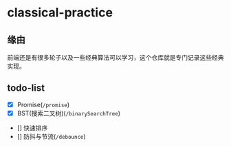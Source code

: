 # classical-practice

## 缘由

前端还是有很多轮子以及一些经典算法可以学习，这个仓库就是专门记录这些经典实现。

## todo-list

- [X] Promise(`/promise`)
- [X] BST(搜索二叉树)(`/binarySearchTree`)
- [] 快速排序
- [] 防抖与节流(`/debounce`)
